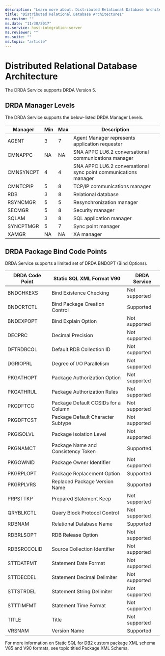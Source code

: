```yaml
---
description: "Learn more about: Distributed Relational Database Architecture"
title: "Distributed Relational Database Architecture1"
ms.custom: ""
ms.date: "11/30/2017"
ms.service: host-integration-server
ms.reviewer: ""
ms.suite: ""
ms.topic: "article"
---
```

# Distributed Relational Database Architecture
The DRDA Service supports DRDA Version 5.  
  
## DRDA Manager Levels  
 The DRDA Service supports the below-listed DRDA Manager Levels.  
  
|Manager|Min|Max|Description|  
|-------------|---------|---------|-----------------|  
|AGENT|3|7|Agent Manager represents application requester|  
|CMNAPPC|NA|NA|SNA APPC LU6.2 conversational communications manager|  
|CMNSYNCPT|4|4|SNA APPC LU6.2 conversational sync point communications manager|  
|CMNTCPIP|5|8|TCP/IP communications manager|  
|RDB|3|8|Relational database|  
|RSYNCMGR|5|5|Resynchronization manager|  
|SECMGR|5|8|Security manager|  
|SQLAM|3|8|SQL application manager|  
|SYNCPTMGR|5|7|Sync point manager|  
|XAMGR|NA|NA|XA manager|  
  
## DRDA Package Bind Code Points  
 DRDA Service supports a limited set of DRDA BNDOPT (Bind Options).  
  
|DRDA Code Point|Static SQL XML Format V90|DRDA Service|  
|---------------------|-------------------------------|------------------|  
|BNDCHKEXS|Bind Existence Checking|Not supported|  
|BNDCRTCTL|Bind Package Creation Control|Supported|  
|BNDEXPOPT|Bind Explain Option|Not supported|  
|DECPRC|Decimal Precision|Not supported|  
|DFTRDBCOL|Default RDB Collection ID|Not supported|  
|DGRIOPRL|Degree of I/O Parallelism|Not supported|  
|PKGATHOPT|Package Authorization Option|Not supported|  
|PKGATHRUL|Package Authorization Rules|Not supported|  
|PKGDFTCC|Package Default CCSIDs for a Column|Not supported|  
|PKGDFTCST|Package Default Character Subtype|Not supported|  
|PKGISOLVL|Package Isolation Level|Not supported|  
|PKGNAMCT|Package Name and Consistency Token|Supported|  
|PKGOWNID|Package Owner Identifier|Not supported|  
|PKGRPLOPT|Package Replacement Option|Supported|  
|PKGRPLVRS|Replaced Package Version Name|Supported|  
|PRPSTTKP|Prepared Statement Keep|Not supported|  
|QRYBLKCTL|Query Block Protocol Control|Not supported|  
|RDBNAM|Relational Database Name|Supported|  
|RDBRLSOPT|RDB Release Option|Not supported|  
|RDBSRCCOLID|Source Collection Identifier|Not supported|  
|STTDATFMT|Statement Date Format|Not supported|  
|STTDECDEL|Statement Decimal Delimiter|Not supported|  
|STTSTRDEL|Statement String Delimiter|Not supported|  
|STTTIMFMT|Statement Time Format|Not supported|  
|TITLE|Title|Not supported|  
|VRSNAM|Version Name|Supported|  
  
 For more information on Static SQL for DB2 custom package XML schema V85 and V90 formats, see topic titled Package XML Schema.
